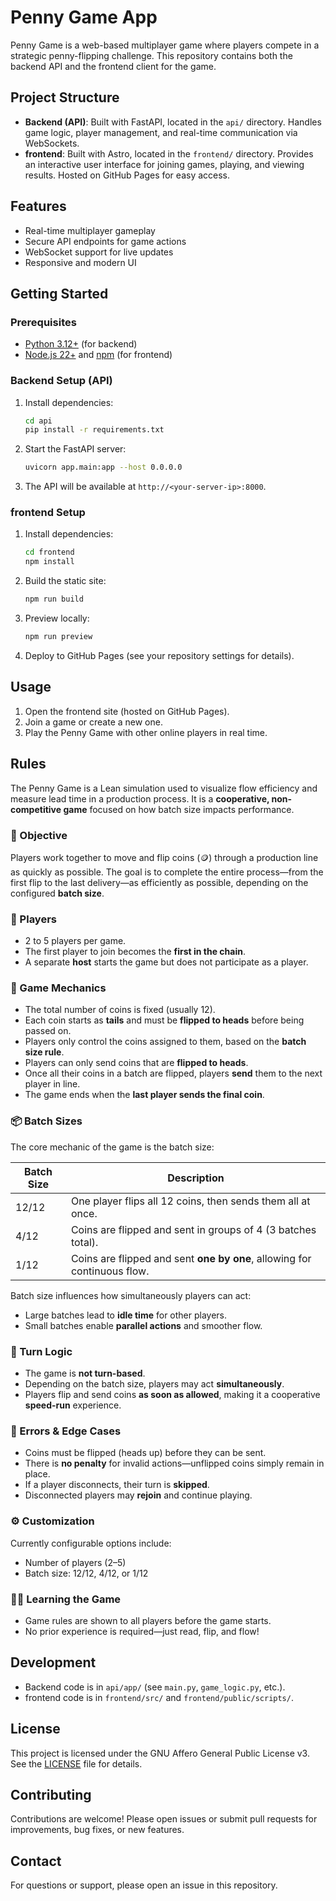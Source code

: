# Penny Game App

Penny Game is a web-based multiplayer game where players compete in a strategic penny-flipping challenge.
This repository contains both the backend API and the frontend client for the game.

## Project Structure

- **Backend (API)**: Built with FastAPI, located in the `api/` directory. Handles game logic, player management, and real-time communication via WebSockets.
- **frontend**: Built with Astro, located in the `frontend/` directory. Provides an interactive user interface for joining games, playing, and viewing results. Hosted on GitHub Pages for easy access.

## Features

- Real-time multiplayer gameplay
- Secure API endpoints for game actions
- WebSocket support for live updates
- Responsive and modern UI

## Getting Started

### Prerequisites

- [Python 3.12+](https://www.python.org/) (for backend)
- [Node.js 22+](https://nodejs.org/) and [npm](https://www.npmjs.com/) (for frontend)

### Backend Setup (API)

1. Install dependencies:
   ```bash
   cd api
   pip install -r requirements.txt
   ```
2. Start the FastAPI server:
   ```bash
   uvicorn app.main:app --host 0.0.0.0
   ```
3. The API will be available at `http://<your-server-ip>:8000`.

### frontend Setup

1. Install dependencies:
   ```bash
   cd frontend
   npm install
   ```
2. Build the static site:
   ```bash
   npm run build
   ```
3. Preview locally:
   ```bash
   npm run preview
   ```
4. Deploy to GitHub Pages (see your repository settings for details).

## Usage

1. Open the frontend site (hosted on GitHub Pages).
2. Join a game or create a new one.
3. Play the Penny Game with other online players in real time.

## Rules

The Penny Game is a Lean simulation used to visualize flow efficiency and measure lead time in a production process. It is a **cooperative, non-competitive game** focused on how batch size impacts performance.

### 🎯 Objective

Players work together to move and flip coins (🪙) through a production line as quickly as possible. The goal is to complete the entire process—from the first flip to the last delivery—as efficiently as possible, depending on the configured **batch size**.

### 👥 Players

- 2 to 5 players per game.
- The first player to join becomes the **first in the chain**.
- A separate **host** starts the game but does not participate as a player.

### 🧩 Game Mechanics

- The total number of coins is fixed (usually 12).
- Each coin starts as **tails** and must be **flipped to heads** before being passed on.
- Players only control the coins assigned to them, based on the **batch size rule**.
- Players can only send coins that are **flipped to heads**.
- Once all their coins in a batch are flipped, players **send** them to the next player in line.
- The game ends when the **last player sends the final coin**.

### 📦 Batch Sizes

The core mechanic of the game is the batch size:

| Batch Size | Description                                                              |
| ---------- | ------------------------------------------------------------------------ |
| 12/12      | One player flips all 12 coins, then sends them all at once.              |
| 4/12       | Coins are flipped and sent in groups of 4 (3 batches total).             |
| 1/12       | Coins are flipped and sent **one by one**, allowing for continuous flow. |

Batch size influences how simultaneously players can act:

- Large batches lead to **idle time** for other players.
- Small batches enable **parallel actions** and smoother flow.

### 🔄 Turn Logic

- The game is **not turn-based**.
- Depending on the batch size, players may act **simultaneously**.
- Players flip and send coins **as soon as allowed**, making it a cooperative **speed-run** experience.

### 🚫 Errors & Edge Cases

- Coins must be flipped (heads up) before they can be sent.
- There is **no penalty** for invalid actions—unflipped coins simply remain in place.
- If a player disconnects, their turn is **skipped**.
- Disconnected players may **rejoin** and continue playing.

### ⚙️ Customization

Currently configurable options include:

- Number of players (2–5)
- Batch size: 12/12, 4/12, or 1/12

### 🧑‍🏫 Learning the Game

- Game rules are shown to all players before the game starts.
- No prior experience is required—just read, flip, and flow!

## Development

- Backend code is in `api/app/` (see `main.py`, `game_logic.py`, etc.).
- frontend code is in `frontend/src/` and `frontend/public/scripts/`.

## License

This project is licensed under the GNU Affero General Public License v3. See the [LICENSE](LICENSE) file for details.

## Contributing

Contributions are welcome! Please open issues or submit pull requests for improvements, bug fixes, or new features.

## Contact

For questions or support, please open an issue in this repository.
